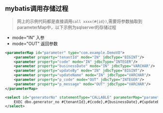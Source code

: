 ## mybatis调用存储过程

> 网上的示例代码都是直接调用`call xxxx(#{id})`,需要将参数抽取到parameterMap中，以下示例为sqlserver的存储过程

* mode="IN" 入参
* mode="OUT" 返回参数

```xml
<parameterMap id="parameter" type="com.example.DemoVO">
    <parameter property="tenantId" mode="IN" jdbcType="BIGINT"/>
    <parameter property="code" mode="IN" jdbcType="INTEGER"/>
    <parameter property="businessDate" mode="IN" jdbcType="VARCHAR"/>
    <parameter property="updateBy" mode="IN" jdbcType="BIGINT"/>
    <parameter property="updateName" mode="IN" jdbcType="VARCHAR"/>
    <parameter property="p_code" mode="OUT" jdbcType="INTEGER"/>
    <parameter property="p_message" mode="OUT" jdbcType="VARCHAR"/>
</parameterMap>

<select id="generatorNo" statementType="CALLABLE" parameterMap="parameter" resultType="string">
    EXEC dbo.generator_no #{tenantId},#{code},#{businessDate},#{updateBy},#{updateName},#{p_code},#{p_message};
</select>
```
